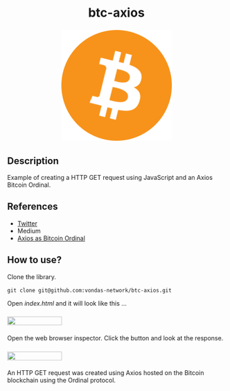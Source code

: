 
<h1 align="center">btc-axios</h1>

<h3 align="center">
  <img height="255" width="255" src="https://github.com/vondas-network/btc-axios/blob/main/img/btc.png"/>
</h3>

## Description
Example of creating a HTTP GET request using JavaScript and an Axios Bitcoin Ordinal. 

## References
- [Twitter](https://twitter.com/the_garbage_man)
- Medium
- [Axios as Bitcoin Ordinal](https://ordinals.com/content/6b81993428a217a341ffd68f3b3aa3664b2cfc674d57aad0d3b6daa0f125b821i0)

## How to use?
Clone the library.

``` 
git clone git@github.com:vondas-network/btc-axios.git
```

Open _index.html_ and it will look like this ...

<h3 align="left">
  <img height="50%" width="50%" src="https://github.com/vondas-network/btc-axios/assets/7625379/dfec9d9f-976c-4d05-a8f6-d36dc389f026"/>
</h3>

Open the web browser inspector. Click the button and look at the response.
<h3 align="left">
  <img height="50%" width="50%" src="https://github.com/vondas-network/btc-axios/assets/7625379/dd24ce92-2555-4ec7-8def-0de089c66da7"/>
</h3>

An HTTP GET request was created using Axios hosted on the Bitcoin blockchain using the Ordinal protocol.

